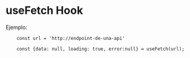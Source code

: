 # useFetch Hook

Ejemplo: 
```
    const url = 'http://endpoint-de-una-api'

    const {data: null, loading: true, error:null} = useFetch(url);
```